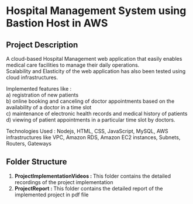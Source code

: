 <h1> Hospital Management System using Bastion Host in AWS </h1>

<h2> Project Description </h2>
A cloud-based Hospital Management web application that easily enables medical care facilities to manage their daily operations. <br>
Scalability and Elasticity of the web application has also been tested using cloud infrastructures.

Implemented features like : <br>
a) registration of new patients <br> 
b) online booking and canceling of doctor appointments based on the availability of a doctor in a time slot <br>
c) maintenance of electronic health records and medical history of patients <br>
d) viewing of patient appointments in a particular time slot by doctors. <br>

Technologies Used : Nodejs, HTML, CSS, JavaScript, MySQL, AWS infrastructures like VPC, Amazon RDS, Amazon EC2 instances, Subnets, Routers, Gateways

<h2> Folder Structure </h2>
<ol>
  <li><b>ProjectImplementationVideos : </b> This folder contains the detailed recordings of the project implementation</li>
  <li><b>ProjectReport : </b> This folder contains the detailed report of the implemented project in pdf file</li>
</ol>





